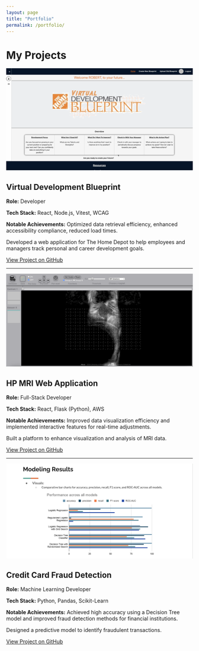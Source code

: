 ```yaml
---
layout: page
title: "Portfolio"
permalink: /portfolio/
---
```


# My Projects

<div class="project">
  <img src="/assets/images/virtual-blueprint.png" alt="Virtual Development Blueprint" class="project-image">
  <div class="project-details">
    <h2>Virtual Development Blueprint</h2>
    <p><strong>Role:</strong> Developer</p>
    <p><strong>Tech Stack:</strong> React, Node.js, Vitest, WCAG</p>
    <p><strong>Notable Achievements:</strong> Optimized data retrieval efficiency, enhanced accessibility compliance, reduced load times.</p>
    <p>Developed a web application for The Home Depot to help employees and managers track personal and career development goals.</p>
    <a href="https://github.com/yoonbenjamin" class="button">View Project on GitHub</a>
  </div>
</div>

---

<div class="project">
  <img src="/assets/images/hp-mri.png" alt="HP MRI Web Application" class="project-image">
  <div class="project-details">
    <h2>HP MRI Web Application</h2>
    <p><strong>Role:</strong> Full-Stack Developer</p>
    <p><strong>Tech Stack:</strong> React, Flask (Python), AWS</p>
    <p><strong>Notable Achievements:</strong> Improved data visualization efficiency and implemented interactive features for real-time adjustments.</p>
    <p>Built a platform to enhance visualization and analysis of MRI data.</p>
    <a href="https://github.com/yoonbenjamin/hp-mri-web-application-yoonbenjamin" class="button">View Project on GitHub</a>
  </div>
</div>

---

<div class="project">
  <img src="/assets/images/credit-fraud.png" alt="Credit Card Fraud Detection" class="project-image">
  <div class="project-details">
    <h2>Credit Card Fraud Detection</h2>
    <p><strong>Role:</strong> Machine Learning Developer</p>
    <p><strong>Tech Stack:</strong> Python, Pandas, Scikit-Learn</p>
    <p><strong>Notable Achievements:</strong> Achieved high accuracy using a Decision Tree model and improved fraud detection methods for financial institutions.</p>
    <p>Designed a predictive model to identify fraudulent transactions.</p>
    <a href="https://github.com/yoonbenjamin/credit-card-fraud-prediction-model" class="button">View Project on GitHub</a>
  </div>
</div>
